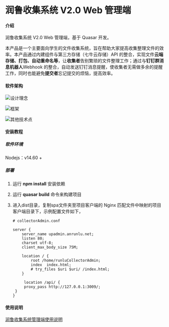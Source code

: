 # 润鲁收集系统 V2.0 Web 管理端

#### 介绍

润鲁收集系统 V2.0 Web 管理端，基于 Quasar 开发。

本产品是一个主要面向学生的文件收集系统，旨在帮助大家提高收集整理文件的效率。本产品通过内建组件与第三方存储（七牛云存储）API 的整合，实现文件**云端存储、打包、自动重命名等**，让**收集者**告别繁琐的文件整理工作；通过与**钉钉群消息机器人**Webhook 的整合，自动发送钉钉消息提醒，使收集者无需做多余的提醒工作，同时也能避免**提交者**忘记提交的烦恼，提高效率。

#### 软件架构

![设计理念](https://runlusiteplc.oss-cn-qingdao.aliyuncs.com/images/learn/self_notes/frontend1.png)


![框架](https://runlusiteplc.oss-cn-qingdao.aliyuncs.com/images/learn/self_notes/frontend2.png)



![其他技术点](https://runlusiteplc.oss-cn-qingdao.aliyuncs.com/images/learn/self_notes/frontend3.png)





#### 安装教程

##### 软件环境

Nodejs：v14.60 +

##### 部署

1. 运行 **npm install** 安装依赖

2. 运行 **quasar build** 命令来构建项目

3. 进入dist目录，复制spa文件夹至项目客户端的 Nginx 匹配文件中映射的项目客户端目录下，示例配置文件如下，

   ```shell
   # collectorAdmin.conf 
   
   server {
       server_name upadmin.anrunlu.net;
       listen 80;
       charset utf-8;
       client_max_body_size 75M;
   
       location / {
           root /home/runluCollectorAdmin;
           index  index.html;
           # try_files $uri $uri/ /index.html;
       }
   
     	location /api/ {
   		proxy_pass http://127.0.0.1:3009/;
   	}
   }
   
   ```
   
   

#### 使用说明

[润鲁收集系统管理端使用说明](https://www.yuque.com/docs/share/b0bba4ec-7f29-48a2-b55b-d2f6578b027b?#)

